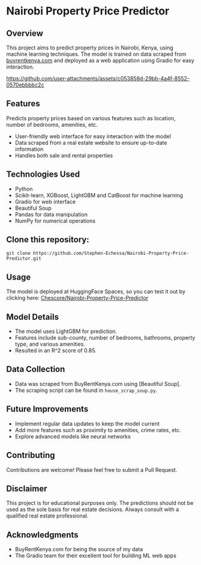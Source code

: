 # Nairobi Property Price Predictor

## Overview
This project aims to predict property prices in Nairobi, Kenya, using machine learning techniques. The model is trained on data scraped from [buyrentkenya.com](https://buyrentkenya.com) and deployed as a web application using Gradio for easy interaction.


https://github.com/user-attachments/assets/c053858d-29bb-4a4f-8552-0570ebbbbc2c

## Features
 Predicts property prices based on various features such as location, number of bedrooms, amenities, etc.
- User-friendly web interface for easy interaction with the model
- Data scraped from a real estate website to ensure up-to-date information
- Handles both sale and rental properties

## Technologies Used
- Python
- Scikit-learn, XGBoost, LightGBM and CatBoost for machine learning
- Gradio for web interface
- Beautiful Soup
- Pandas for data manipulation
- NumPy for numerical operations

## Clone this repository:
    git clone https://github.com/Stephen-Echessa/Nairobi-Property-Price-Predictor.git

## Usage
The model is deployed at HuggingFace Spaces, so you can test it out by clicking here: [Chescore/Nairobi-Property-Price-Predictor](https://huggingface.co/spaces/chescore/Nairobi-Property-Price-Predictor)

## Model Details
- The model uses LightGBM for prediction.
- Features include sub-county, number of bedrooms, bathrooms, property type, and various amenities.
- Resulted in an R^2 score of 0.85.

## Data Collection
- Data was scraped from BuyRentKenya.com using [Beautiful Soup].
- The scraping script can be found in `house_scrap_soup.py`.

## Future Improvements
- Implement regular data updates to keep the model current
- Add more features such as proximity to amenities, crime rates, etc.
- Explore advanced models like neural networks

## Contributing
Contributions are welcome! Please feel free to submit a Pull Request.

## Disclaimer
This project is for educational purposes only. The predictions should not be used as the sole basis for real estate decisions. Always consult with a qualified real estate professional.

## Acknowledgments
- BuyRentKenya.com for being the source of my data
- The Gradio team for their excellent tool for building ML web apps
